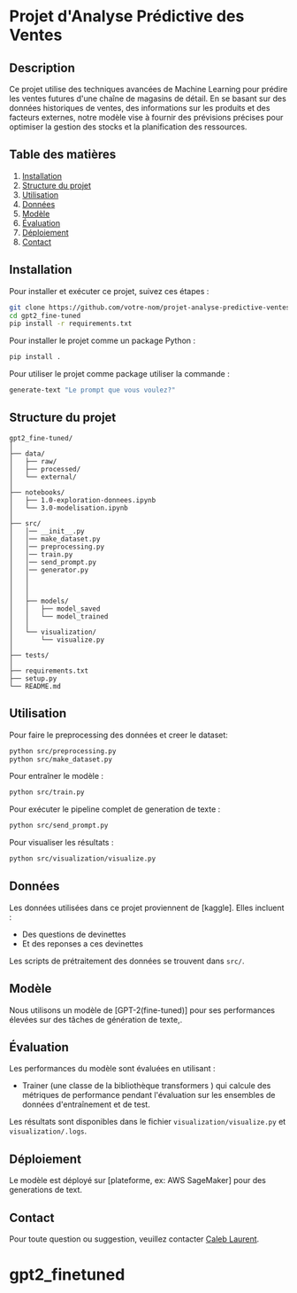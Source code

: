 # Projet d'Analyse Prédictive des Ventes

## Description
Ce projet utilise des techniques avancées de Machine Learning pour prédire les ventes futures d'une chaîne de magasins de détail. En se basant sur des données historiques de ventes, des informations sur les produits et des facteurs externes, notre modèle vise à fournir des prévisions précises pour optimiser la gestion des stocks et la planification des ressources.

## Table des matières
1. [Installation](#installation)
2. [Structure du projet](#structure-du-projet)
3. [Utilisation](#utilisation)
4. [Données](#données)
5. [Modèle](#modèle)
6. [Évaluation](#évaluation)
7. [Déploiement](#déploiement)
8. [Contact](#contact)

## Installation
Pour installer et exécuter ce projet, suivez ces étapes :

```bash
git clone https://github.com/votre-nom/projet-analyse-predictive-ventes.git
cd gpt2_fine-tuned
pip install -r requirements.txt
```

Pour installer le projet comme un package Python :
```bash
pip install .
```

Pour utiliser le projet comme package utiliser la commande :
```bash
generate-text "Le prompt que vous voulez?"
```

## Structure du projet
```
gpt2_fine-tuned/
│
├── data/
│   ├── raw/
│   ├── processed/
│   └── external/
│
├── notebooks/
│   ├── 1.0-exploration-donnees.ipynb
│   └── 3.0-modelisation.ipynb
│
├── src/
│   │── __init__.py
│   │── make_dataset.py
│   │── preprocessing.py
│   │── train.py
│   │── send_prompt.py
│   │── generator.py
│   │
│   │
│   │
│   ├── models/
│   │   ├── model_saved
│   │   └── model_trained
│   │
│   └── visualization/
│       └── visualize.py
│
├── tests/
│
├── requirements.txt
├── setup.py
└── README.md
```

## Utilisation
Pour faire le preprocessing des données et creer le dataset:
```bash
python src/preprocessing.py
python src/make_dataset.py
```

Pour entraîner le modèle :
```bash
python src/train.py
```

Pour exécuter le pipeline complet de generation de texte :

```bash
python src/send_prompt.py
```

Pour visualiser les résultats :
```bash
python src/visualization/visualize.py
```

## Données
Les données utilisées dans ce projet proviennent de [kaggle]. Elles incluent :
- Des questions de devinettes
- Et des reponses a ces devinettes

Les scripts de prétraitement des données se trouvent dans `src/`.

## Modèle
Nous utilisons un modèle de [GPT-2(fine-tuned)] pour ses performances élevées sur des tâches de génération de texte,.

## Évaluation
Les performances du modèle sont évaluées en utilisant :
- Trainer (une classe de la bibliothèque transformers ) qui calcule des métriques de 
performance pendant l'évaluation sur les 
ensembles de données d'entraînement et de test.

Les résultats sont disponibles dans le fichier `visualization/visualize.py` et `visualization/.logs`.

## Déploiement
Le modèle est déployé sur [plateforme, ex: AWS SageMaker] pour des generations de text.

## Contact
Pour toute question ou suggestion, veuillez contacter [Caleb Laurent](laurentcaleb99@gmail.com).
# gpt2_finetuned
